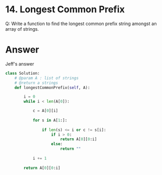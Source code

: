# 14. Longest Common Prefix
Q: Write a function to find the longest common prefix string amongst an array of strings.

# Answer
Jeff's answer
```python
class Solution:
    # @param A : list of strings
    # @return a strings
    def longestCommonPrefix(self, A):

        i = 0
        while i < len(A[0]):

            c = A[0][i]
            
            for s in A[1:]:
                
                if len(s) <= i or c != s[i]:
                    if i > 0:
                        return A[0][0:i]
                    else:
                        return ""
            
            i += 1
            
        return A[0][0:i]
```